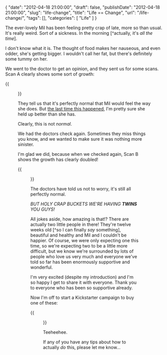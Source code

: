 {
    "date": "2012-04-18 21:00:00",
    "draft": false,
    "publishDate": "2012-04-18 21:00:00",
    "slug": "life-change",
    "title": "Life == Change",
    "url": "\/life-change\/",
    "tags": [],
    "categories": [
        "Life"
    ]
}

The ever-lovely Mil has been feeling pretty crap of late, more so than
usual. It's really weird. Sort of a sickness. In the morning [^actually,
it's *all the time*].

I don't know what it is. The thought of food makes her nauseous, and
even odder, she's getting bigger. I wouldn't call her fat, but there's
definitely some tummy on her.

We went to the doctor to get an opinion, and they sent us for some
scans. Scan A clearly shows some sort of growth:

{{<figure src="//turbo.geekorium.com.au/wp-content/uploads/baby-a.png" caption="It's alive!" alt="Baby A">}}

They tell us that it's perfectly normal that Mil would feel the way she
does. But [the last
time this happened](//the.geekorium.com.au/introducing-peanut/), I'm pretty sure she held up better than she has.

Clearly, this is not *normal*.

We had the doctors check again. Sometimes they miss things you know, and
we wanted to make sure it was nothing more sinister.

I'm glad we did, because when we checked again, Scan B shows the growth
has clearly doubled!

{{<figure src="//turbo.geekorium.com.au/wp-content/uploads/baby-b.png" caption="Faints" alt="Baby B" >}}

The doctors have told us not to worry, it's still all perfectly normal.

*BUT HOLY CRAP BUCKETS WE'RE HAVING **TWINS** YOU GUYS!*

All jokes aside, how amazing is
that!? There are actually two little people in there! They're twelve
weeks old [^so I can finally *say* something], beautiful and
healthy and Mil and I couldn't be happier. Of course, we were only
expecting one this time, so we're expecting two to be a little more
difficult, but we know we're surrounded by lots of people who love us
very much and everyone we've told so far has been enormously supportive
and wonderful.

I'm very excited (despite my introduction) and I'm so happy I get to
share it with everyone. Thank you to everyone who has been so supportive
already.

Now I'm off to start a Kickstarter campaign to buy one of these:

{{<figure src="//turbo.geekorium.com.au/wp-content/uploads/imax-e1334753252833.jpg" caption="It's an IMAX, guys!" alt="Hyundai iMax" >}}

Teeheehee.

If any of you have any tips about how to actually *do* this,
please let me know...
